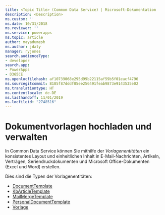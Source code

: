 ```yaml
---
title: <Topic Title> (Common Data Service) | Microsoft-Dokumentation
description: <Description>
ms.custom: ''
ms.date: 10/31/2018
ms.reviewer: ''
ms.service: powerapps
ms.topic: article
author: mayadumesh
ms.author: jdaly
manager: ryjones
search.audienceType:
- developer
search.app:
- PowerApps
- D365CE
ms.openlocfilehash: af10739068e295d99b22115af59b5f01eacf4796
ms.sourcegitcommit: 8185f87dddf05ee256491feab9873e9143535e02
ms.translationtype: HT
ms.contentlocale: de-DE
ms.lasthandoff: 11/01/2019
ms.locfileid: "2748516"
---
```

# <a name="upload-and-manage-document-templates"></a>Dokumentvorlagen hochladen und verwalten

<!-- 
Was Mike Carter
https://docs.microsoft.com/dynamics365/customer-engagement/developer/upload-manage-document-templates

Add the short description from  https://docs.microsoft.com/dynamics365/customer-engagement/developer/template-entities which was not migrated.
-->

In Common Data Service können Sie mithilfe der *Vorlagenentitäten* ein konsistentes Layout und einheitlichen Inhalt in E-Mail-Nachrichten, Artikeln, Verträgen, Seriendruckdokumenten und Microsoft Office-Dokumenten (Excel und Word) erstellen.

Dies sind die Typen der Vorlagenentitäten:

<!-- Not in Common Data Service, must be in service ContractTemplate  -->
- [DocumentTemplate](reference/entities/documenttemplate.md)
- [KbArticleTemplate](reference/entities/kbarticletemplate.md) 
- [MailMergeTemplate](reference/entities/mailmergetemplate.md) 
- [PersonalDocumentTemplate](reference/entities/personaldocumenttemplate.md) 
- [Vorlage](reference/entities/template.md) 